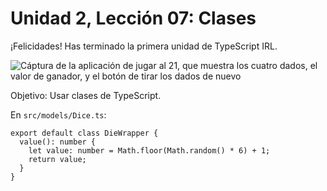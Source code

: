# Unidad 2, Lección 07: Clases

¡Felicidades! Has terminado la primera unidad de TypeScript IRL.

![Cáptura de la aplicación de jugar al 21, que muestra los cuatro dados, el valor de ganador, y el botón de tirar los dados de nuevo](https://user-images.githubusercontent.com/656318/152707507-1e6ae41f-d36f-4505-a4df-7d6d2f97dfc1.png)


Objetivo: Usar clases de TypeScript.

En `src/models/Dice.ts`:
```
export default class DieWrapper {
  value(): number {
    let value: number = Math.floor(Math.random() * 6) + 1;
    return value;
  }
}
```
